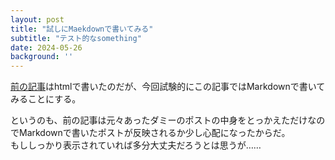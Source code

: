 ```yaml
---
layout: post
title: "試しにMaekdownで書いてみる"
subtitle: "テスト的なsomething"
date: 2024-05-26
background: ''
---
```


[前の記事](https://wvn1003willem.github.io/huis/2024/05/26/youyaku.html)はhtmlで書いたのだが、今回試験的にこの記事ではMarkdownで書いてみることにする。

というのも、前の記事は元々あったダミーのポストの中身をとっかえただけなのでMarkdownで書いたポストが反映されるか少し心配になったからだ。  
もししっかり表示されていれば多分大丈夫だろうとは思うが……
